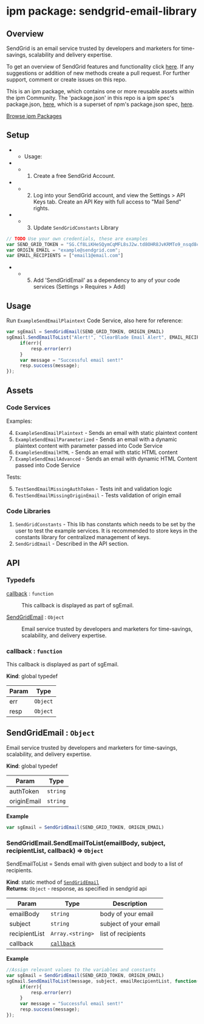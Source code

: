 
# ipm package: sendgrid-email-library

## Overview
SendGrid is an email service trusted by developers and marketers for time-savings, scalability and delivery expertise.  

To get an overview of SendGrid features and functionality click [here](https://sendgrid.com). If any suggestions or addition of new methods create a pull request. For further support, comment or create issues on this repo.

This is an ipm package, which contains one or more reusable assets within the ipm Community. The 'package.json' in this repo is a ipm spec's package.json, [here](https://docs.clearblade.com/v/3/6-ipm/spec), which is a superset of npm's package.json spec, [here](https://docs.npmjs.com/files/package.json).

[Browse ipm Packages](https://ipm.clearblade.com)

## Setup

- * Usage:
- * 1. Create a free SendGrid Account. 
- * 2. Log into your SendGrid account, and view the Settings > API Keys tab. Create an API Key with full access to "Mail Send" rights.
- * 3. Update `SendGridConstants` Library

```js
// TODO Use your own credentials, these are examples
var SEND_GRID_TOKEN = "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"
var ORIGIN_EMAIL = "example@sendgrid.com";
var EMAIL_RECIPIENTS = ["email1@email.com"]
```

- * 5. Add 'SendGridEmail' as a dependency to any of your code services (Settings > Requires > Add)

## Usage

Run `ExampleSendEmailPlaintext` Code Service, also here for reference:

```js
var sgEmail = SendGridEmail(SEND_GRID_TOKEN, ORIGIN_EMAIL)
sgEmail.SendEmailToList("Alert!", "ClearBlade Email Alert", EMAIL_RECIPIENTS, function(err, data){
     if(err){
         resp.error(err)
     }
     var message = "Successful email sent!"
     resp.success(message);
});
```

## Assets

### Code Services

Examples:

4. `ExampleSendEmailPlaintext` - Sends an email with static plaintext content
3. `ExampleSendEmailParameterized` - Sends an email with a dynamic plaintext content with parameter passed into Code Service
2. `ExampleSendEmailHTML` - Sends an email with static HTML content
1. `ExampleSendEmailAdvanced` - Sends an email with dynamic HTML Content passed into Code Service

Tests:

5. `TestSendEmailMissingAuthToken` - Tests init and validation logic
6. `TestSendEmailMissingOriginEmail` - Tests validation of origin email

### Code Libraries

1. `SendGridConstants` - This lib has constants which needs to be set by the user to test the example services. It is recommended to store keys in the constants library for centralized management of keys.
2. `SendGridEmail` - Described in the API section.

## API<a name="sendgrid-email-library"></a>
### Typedefs

<dl>
<dt><a href="#callback">callback</a> : <code>function</code></dt>
<dd><p>This callback is displayed as part of sgEmail.</p>
</dd>
<dt><a href="#SendGridEmail">SendGridEmail</a> : <code>Object</code></dt>
<dd><p>Email service trusted by developers and marketers for time-savings, scalability, and delivery expertise.</p>
</dd>
</dl>

<a name="callback"></a>

### callback : <code>function</code>
This callback is displayed as part of sgEmail.

**Kind**: global typedef  

| Param | Type |
| --- | --- |
| err | <code>Object</code> | 
| resp | <code>Object</code> | 

<a name="SendGridEmail"></a>

## SendGridEmail : <code>Object</code>
Email service trusted by developers and marketers for time-savings, scalability, and delivery expertise.

**Kind**: global typedef  

| Param | Type |
| --- | --- |
| authToken | <code>string</code> | 
| originEmail | <code>string</code> | 

**Example**  
```js
var sgEmail = SendGridEmail(SEND_GRID_TOKEN, ORIGIN_EMAIL)
```
<a name="SendGridEmail.SendEmailToList"></a>

### SendGridEmail.SendEmailToList(emailBody, subject, recipientList, callback) ⇒ <code>Object</code>
SendEmailToList = Sends email with given subject and body to a list of recipients.

**Kind**: static method of [<code>SendGridEmail</code>](#SendGridEmail)  
**Returns**: <code>Object</code> - response, as specified in sendgrid api  

| Param | Type | Description |
| --- | --- | --- |
| emailBody | <code>string</code> | body of your email |
| subject | <code>string</code> | subject of your email |
| recipientList | <code>Array.&lt;string&gt;</code> | list of recipients |
| callback | [<code>callback</code>](#callback) |  |

**Example**
 
```js
//Assign relevant values to the variables and constants
var sgEmail = SendGridEmail(SEND_GRID_TOKEN, ORIGIN_EMAIL)
sgEmail.SendEmailToList(message, subject, emailRecipientList, function(err, data){
     if(err){
         resp.error(err)
     }
     var message = "Successful email sent!"
     resp.success(message);
});
```
